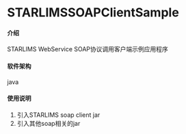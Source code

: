 # STARLIMSSOAPClientSample

#### 介绍
STARLIMS WebService SOAP协议调用客户端示例应用程序

#### 软件架构
java

#### 使用说明

1.  引入STARLIMS soap client jar
2.  引入其他soap相关的jar
